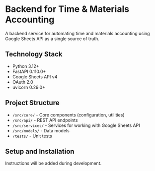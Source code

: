 # Backend for Time & Materials Accounting

A backend service for automating time and materials accounting using Google Sheets API as a single source of truth.

## Technology Stack
- Python 3.12+
- FastAPI 0.110.0+
- Google Sheets API v4
- OAuth 2.0
- uvicorn 0.29.0+

## Project Structure
- `/src/core/` - Core components (configuration, utilities)
- `/src/api/` - REST API endpoints
- `/src/services/` - Services for working with Google Sheets API
- `/src/models/` - Data models
- `/tests/` - Unit tests

## Setup and Installation
Instructions will be added during development.
